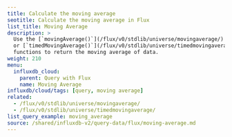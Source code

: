```yaml
---
title: Calculate the moving average
seotitle: Calculate the moving average in Flux
list_title: Moving Average
description: >
  Use the [`movingAverage()`](/flux/v0/stdlib/universe/movingaverage/)
  or [`timedMovingAverage()`](/flux/v0/stdlib/universe/timedmovingaverage/)
  functions to return the moving average of data.
weight: 210
menu:
  influxdb_cloud:
    parent: Query with Flux
    name: Moving Average
influxdb/cloud/tags: [query, moving average]
related:
  - /flux/v0/stdlib/universe/movingaverage/
  - /flux/v0/stdlib/universe/timedmovingaverage/
list_query_example: moving_average
source: /shared/influxdb-v2/query-data/flux/moving-average.md
---
```


<!-- The content of this file is at 
// SOURCE content/shared/influxdb-v2/query-data/flux/moving-average.md-->